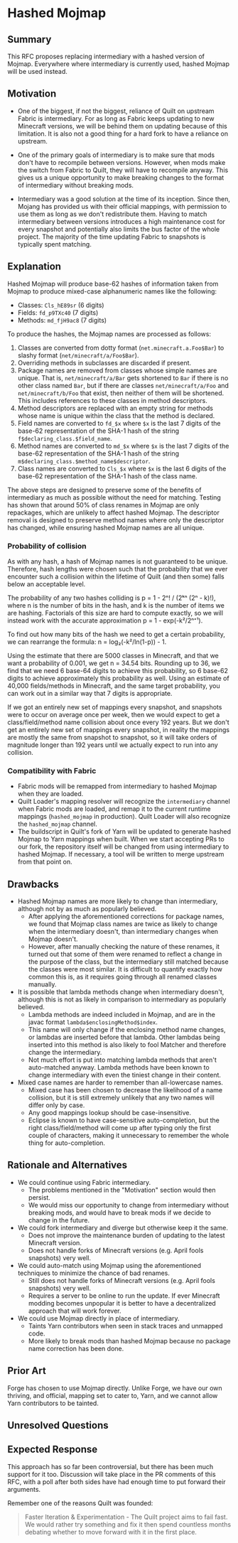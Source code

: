 # Hashed Mojmap

## Summary

This RFC proposes replacing intermediary with a hashed version of Mojmap. Everywhere where intermediary is currently used, hashed Mojmap will be used instead.

## Motivation

- One of the biggest, if not the biggest, reliance of Quilt on upstream Fabric is intermediary. For as long as Fabric keeps updating to new Minecraft versions, we will be behind them on updating because of this limitation. It is also not a good thing for a hard fork to have a reliance on upstream.

- One of the primary goals of intermediary is to make sure that mods don't have to recompile between versions. However, when mods make the switch from Fabric to Quilt, they will have to recompile anyway. This gives us a unique opportunity to make breaking changes to the format of intermediary without breaking mods.

- Intermediary was a good solution at the time of its inception. Since then, Mojang has provided us with their official mappings, with permission to use them as long as we don't redistribute them. Having to match intermediary between versions introduces a high maintenance cost for every snapshot and potentially also limits the bus factor of the whole project. The majority of the time updating Fabric to snapshots is typically spent matching.


## Explanation

Hashed Mojmap will produce base-62 hashes of information taken from Mojmap to produce mixed-case alphanumeric names like the following:

- Classes: `Cls_hE89sr` (6 digits)
- Fields: `fd_p9TXc40` (7 digits)
- Methods: `md_fjH9ac8` (7 digits)

To produce the hashes, the Mojmap names are processed as follows:

1. Classes are converted from dotty format (`net.minecraft.a.Foo$Bar`) to slashy format (`net/minecraft/a/Foo$Bar`).
1. Overriding methods in subclasses are discarded if present.
1. Package names are removed from classes whose simple names are unique. That is, `net/minecraft/a/Bar` gets shortened to `Bar` if there is no other class named `Bar`, but if there are classes `net/minecraft/a/Foo` and `net/minecraft/b/Foo` that exist, then neither of them will be shortened. This includes references to these classes in method descriptors.
1. Method descriptors are replaced with an empty string for methods whose name is unique within the class that the method is declared.
1. Field names are converted to `fd_$x` where `$x` is the last 7 digits of the base-62 representation of the SHA-1 hash of the string `f$declaring_class.$field_name`.
1. Method names are converted to `md_$x` where `$x` is the last 7 digits of the base-62 representation of the SHA-1 hash of the string `m$declaring_class.$method_name$descriptor`.
1. Class names are converted to `Cls_$x` where `$x` is the last 6 digits of the base-62 representation of the SHA-1 hash of the class name.

The above steps are designed to preserve some of the benefits of intermediary as much as possible without the need for matching. Testing has shown that around 50% of class renames in Mojmap are only repackages, which are unlikely to affect hashed Mojmap. The descriptor removal is designed to preserve method names where only the descriptor has changed, while ensuring hashed Mojmap names are all unique.

### Probability of collision

As with any hash, a hash of Mojmap names is not guaranteed to be unique. Therefore, hash lengths were chosen such that the probability that we ever encounter such a collision within the lifetime of Quilt (and then some) falls below an acceptable level.

The probability of any two hashes colliding is p = 1 - 2ⁿ! / (2ᵏⁿ (2ⁿ - k)!), where n is the number of bits in the hash, and k is the number of items we are hashing. Factorials of this size are hard to compute exactly, so we will instead work with the accurate approximation p = 1 - exp(-k²/2ⁿ⁺¹).

To find out how many bits of the hash we need to get a certain probability, we can rearrange the formula: n = log₂(-k²/ln(1-p)) - 1.

Using the estimate that there are 5000 classes in Minecraft, and that we want a probability of 0.001, we get n = 34.54 bits. Rounding up to 36, we find that we need 6 base-64 digits to achieve this probability, so 6 base-62 digits to achieve approximately this probability as well. Using an estimate of 40,000 fields/methods in Minecraft, and the same target probability, you can work out in a similar way that 7 digits is appropriate.

If we got an entirely new set of mappings every snapshot, and snapshots were to occur on average once per week, then we would expect to get a class/field/method name collision about once every 192 years. But we don't get an entirely new set of mappings every snapshot, in reality the mappings are mostly the same from snapshot to snapshot, so it will take orders of magnitude longer than 192 years until we actually expect to run into any collision.

### Compatibility with Fabric

- Fabric mods will be remapped from intermediary to hashed Mojmap when they are loaded.
- Quilt Loader's mapping resolver will recognize the `intermediary` channel when Fabric mods are loaded, and remap it to the current runtime mappings (`hashed_mojmap` in production). Quilt Loader will also recognize the `hashed_mojmap` channel.
- The buildscript in Quilt's fork of Yarn will be updated to generate hashed Mojmap to Yarn mappings when built. When we start accepting PRs to our fork, the repository itself will be changed from using intermediary to hashed Mojmap. If necessary, a tool will be written to merge upstream from that point on.

## Drawbacks

- Hashed Mojmap names are more likely to change than intermediary, although not by as much as popularly believed.
  - After applying the aforementioned corrections for package names, we found that Mojmap class names are twice as likely to change when the intermediary doesn't, than intermediary changes when Mojmap doesn't. 
  - However, after manually checking the nature of these renames, it turned out that some of them were renamed to reflect a change in the purpose of the class, but the intermediary still matched because the classes were most similar. It is difficult to quantify exactly how common this is, as it requires going through all renamed classes manually.
- It is possible that lambda methods change when intermediary doesn't, although this is not as likely in comparison to intermediary as popularly believed.
  - Lambda methods are indeed included in Mojmap, and are in the javac format `lambda$enclosingMethod$index`.
  - This name will only change if the enclosing method name changes, or lambdas are inserted before that lambda. Other lambdas being inserted into this method is also likely to fool Matcher and therefore change the intermediary.
  - Not much effort is put into matching lambda methods that aren't auto-matched anyway. Lambda methods have been known to change intermediary with even the tiniest change in their content.
- Mixed case names are harder to remember than all-lowercase names.
  - Mixed case has been chosen to decrease the likelihood of a name collision, but it is still extremely unlikely that any two names will differ only by case.
  - Any good mappings lookup should be case-insensitive.
  - Eclipse is known to have case-sensitive auto-completion, but the right class/field/method will come up after typing only the first couple of characters, making it unnecessary to remember the whole thing for auto-completion.

## Rationale and Alternatives

- We could continue using Fabric intermediary.
  - The problems mentioned in the "Motivation" section would then persist.
  - We would miss our opportunity to change from intermediary without breaking mods, and would have to break mods if we decide to change in the future.
- We could fork intermediary and diverge but otherwise keep it the same.
  - Does not improve the maintenance burden of updating to the latest Minecraft version.
  - Does not handle forks of Minecraft versions (e.g. April fools snapshots) very well.
- We could auto-match using Mojmap using the aforementioned techniques to minimize the chance of bad renames.
  - Still does not handle forks of Minecraft versions (e.g. April fools snapshots) very well.
  - Requires a server to be online to run the update. If ever Minecraft modding becomes unpopular it is better to have a decentralized approach that will work forever.
- We could use Mojmap directly in place of intermediary.
  - Taints Yarn contributors when seen in stack traces and unmapped code.
  - More likely to break mods than hashed Mojmap because no package name correction has been done.

## Prior Art

Forge has chosen to use Mojmap directly. Unlike Forge, we have our own thriving, and official, mapping set to cater to, Yarn, and we cannot allow Yarn contributors to be tainted.

## Unresolved Questions


## Expected Response

This approach has so far been controversial, but there has been much support for it too. Discussion will take place in the PR comments of this RFC, with a poll after both sides have had enough time to put forward their arguments.

Remember one of the reasons Quilt was founded:

> Faster Iteration & Experimentation - The Quilt project aims to fail fast. We would rather try something and fix it then spend countless months debating whether to move forward with it in the first place.


